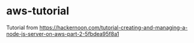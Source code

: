 # aws-tutorial
Tutorial from https://hackernoon.com/tutorial-creating-and-managing-a-node-js-server-on-aws-part-2-5fbdea95f8a1
